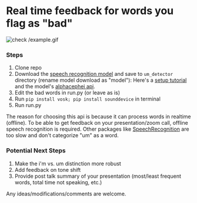 # Real time feedback for words you flag as "bad"

![check /example.gif]("example.gif")


### Steps
1. Clone repo
2. Download the [speech recognition model](https://alphacephei.com/vosk/models) and save to `um_detector` directory (rename model download as "model"): Here's a [setup tutorial](https://www.youtube.com/watch?v=Itic1lFc4Gg&t=1s&ab_channel=yingshaoxo%27slab) and the model's [alphacephei api](https://alphacephei.com/vosk/install). 
3. Edit the bad words in run.py (or leave as is)
4. Run `pip install vosk; pip install sounddevice` in terminal
5. Run run.py

The reason for choosing this api is because it can process words in realtime (offline). To be able to get feedback on your presentation/zoom call, offline speech recognition is required. Other packages like [SpeechRecognition](https://pypi.org/project/SpeechRecognition/) are too slow and don't categorize "um" as a word. 

### Potential Next Steps
1. Make the i'm vs. um distinction more robust
2. Add feedback on tone shift
3. Provide post talk summary of your presentation (most/least frequent words, total time not speaking, etc.)

Any ideas/modifications/comments are welcome.

